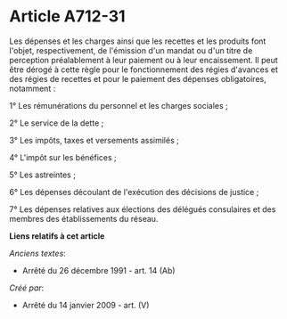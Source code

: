 # Article A712-31

Les dépenses et les charges ainsi que les recettes et les produits font l'objet, respectivement, de l'émission d'un mandat ou
d'un titre de perception préalablement à leur paiement ou à leur encaissement. Il peut être dérogé à cette règle pour le
fonctionnement des régies d'avances et des régies de recettes et pour le paiement des dépenses obligatoires, notamment :

1° Les rémunérations du personnel et les charges sociales ;

2° Le service de la dette ;

3° Les impôts, taxes et versements assimilés ;

4° L'impôt sur les bénéfices ;

5° Les astreintes ;

6° Les dépenses découlant de l'exécution des décisions de justice ;

7° Les dépenses relatives aux élections des délégués consulaires et des membres des établissements du réseau.

**Liens relatifs à cet article**

_Anciens textes_:

  - Arrêté du 26 décembre 1991 - art. 14 (Ab)

_Créé par_:

  - Arrêté du 14 janvier 2009 - art. (V)
